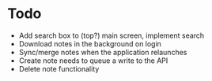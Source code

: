 Todo
====

- Add search box to (top?) main screen, implement search
- Download notes in the background on login
- Sync/merge notes when the application relaunches
- Create note needs to queue a write to the API
- Delete note functionality

